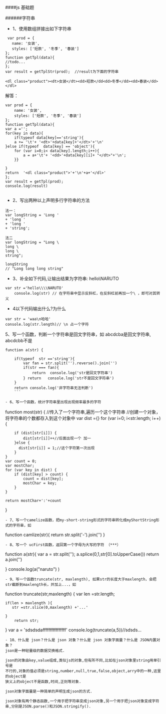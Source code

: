 ####js  基础题

 ######字符串
  - 1、使用数组拼接出如下字符串
 ```
  var prod = {
    name: '女装',
    styles: ['短款', '冬季', '春装']
};
function getTpl(data){
//todo...
};
var result = getTplStr(prod);  //result为下面的字符串

<dl class="product"><dt>女装</dt><dd>短款</dd<dd>冬季</dd><dd>春装</dd></dl>
```
解答：
```
var prod = {
    name: '女装',
    styles: ['短款', '冬季', '春装']
};
function getTpl(data){
var a ='';
for(key in data){
    if(typeof data[key]=='string'){
    a += '\t'+ '<dt>'+data[key]+'</dt>'+'\n'
}else if(typeof  data[key] == 'object'){
    for (var i=0;i< data[key].length;i++){
        a = a+'\t'+ '<dd>'+data[key][i]+ "</dt>"+'\n';
    }}

}
return  '<dl class="product">'+'\n'+a+'</dl>'
};
var result = getTpl(prod);
console.log(result)


```

- 2、写出两种以上声明多行字符串的方法

```
法一：
var longString = 'Long '
+ 'long '
+ 'long '
+ 'string';

法二  
var longString = "Long \
long \
long \
string";

longString
// "Long long long string"
```
- 3、补全如下代码,让输出结果为字符串: hello\\NARUTO

```
var str ='hello\\\\NARUTO'
    console.log(str) // 在字符串中显示反斜杠，在反斜杠前再加一个\ ，即可对其转义
```
- 4以下代码输出什么?为什么
```
var str = 'waa\n哈哈'
console.log(str.length)// \n 占一个字符
```

5、写一个函数，判断一个字符串是回文字符串，如 abcdcba是回文字符串, abcdcbb不是
```
function a(str) {

    if(typeof  str =='string'){
        var fan = str.split('').reverse().join('')
        if(str === fan){
            return  console.log('str是回文字符串')
        } return   console.log('str不是回文字符串')
    }
    return console.log('非字符串无法判断')
	```
	
- 6、写一个函数，统计字符串里出现出现频率最多的字符
```
function most(str) {
	//传入了一个字符串,遍历一个这个字符串
	//创建一个对象，将字符串的个数都存入到这个对象中
	var dist ={}
	for (var i=0; i<str.length; i++) {
		
		if (dist[str[i]]) {	
			dist[str[i]]++//后面出现一个 加一
		}else {
		  dist[str[i]] = 1;//这个字符第一次出现
		}
	}
	var count = 0;
	var mostChar;
	for (var key in dist) {
		if (dist[key] > count) {
			count = dist[key];
			mostChar = key;
		}
	}

	return mostChar+':'+count
}
```
- 7、写一个camelize函数，把my-short-string形式的字符串转化成myShortString形式的字符串，如
```
function camlize(str){
   return str.split('-').join('')
}
```
- 8、写一个 ucFirst函数，返回第一个字母为大写的字符 （***）
```
function a(str){
    var a = str.split('');
   a.splice(0,1,str[0].toUpperCase())
    return a.join('')


}
console.log(a("naruto") )
```
- 9、写一个函数truncate(str, maxlength), 如果str的长度大于maxlength，会把str截断到maxlength长，并加上...，如

```
function truncate(str,maxlength) {
    var len =str.length;

    if(len > maxlength ){
       str =str.slice(0,maxlength) +'...'

    }
        return str;
}
var a = 'sdsdsdaffffffffffffffff'
console.log(truncate(a,5))//sdsds...
```
- 10、什么是 json？什么是 json 对象？什么是 json 对象字面量？什么是 JSON内置对象？
json是一种轻量级的数据交换格式.

json的对象由key,value组成,类似js的对象,但有所不同,比如在json对象里string用单引号是
不行的,对象的值必须是string,number,null,true,false,object,arry中的一种,这里的object是
狭义上的object不是函数,时间,正则等对象.

json对象字面量是一种简单的声明生成json的方式.

json对象有两个静态函数,一个用于把字符串变成json对象,另一个用于把json对象变成字符串,分别是JSON.parse()和JSON.stringify().



